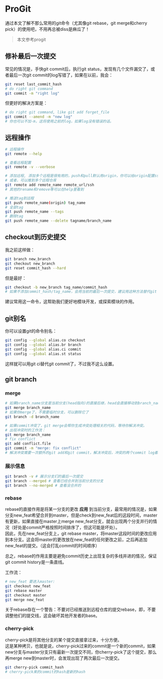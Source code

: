 # ProGit

通过本文了解不那么常用的git命令（尤其像git rebase，git merge和cherry pick）的使用吧，不用再总被diss是麻瓜了！

> 本文参考progit

## 修补最后一次提交

常见的情况是，手快git commit后，执行git status，发现有几个文件漏交了，或者最后一次git commit的log写错了，如果在以前，我会：

```sh
git reset last_commit_hash
# do right git command
git commit -m "right log"
```

但更好的解决方案是：

```sh
# do right git command, like git add forget_file
git commit --amend -m "new log"
# 你也可以不加-m，这将使用之前的log，如果log没有错误的话。
```

## 远程操作

```sh
# 远程操作
git remote --help

# 查看远程配置
git remote -v --verbose

# 添加远程, 添加多个远程是很有用的，push和pull默认用origin，你可以给origin配置ssh，另起一个名字（如origin_http)，用于http方式
# 或者，可以推到多个远程仓库
git remote add remote_name remote_url/ssh
# 其他的rename和remove等可以在help里看到

# 推送tag到远程
git push remote_name(origin) tag_name
# 全部tag
git push remote_name --tags
# 删除tag
git push remote_name --delete tagname/branch_name
```

## checkout到历史提交

我之前这样做：

```sh
git branch new_branch
git checkout new_branch
git reset commit_hash --hard
```

但是最好：

```sh
git checkout -b new_branch tag_name/commit_hash
# 如果不添加commit_hash/tag_name，会用当前的最后一次提交，建议用这种方法替代git branch和git checkout 两句命令

```

建议常用这一命令，这帮助我们更好地模块开发，或探索模块的作用。

## git别名

你可以设置git的命令别名：

```sh
git config --global alias.co checkout
git config --global alias.br branch
git config --global alias.ci commit
git config --global alias.st status

```

这样就可以用git ci替代git commit了，不过我不这么设置。

## git branch

### merge

```sh
# 如果branch_name分支是当前分支(head指向)的直接后继，head会直接移动到branch_name分支
git merge branch_name
# 如果你merge了，不需要临时分支，可以删除它了
git branch -d branch_name

# 如果commit冲突了，git merge会帮你生成冲突处理相关的代码，等待你解决冲突。
# 出现冲突时的工作流：
git merge branch_name
# fix conflict
git add conflict.file
git commit -m "merge: fix conflict"
# 解决冲突需要一次额外的git add和git commit，解决冲突后，冲突的两个commit log都会保留，且以你解决冲突的commit作为head指向
```

### 展示信息

```sh
git branch -v # 展示分支们的最后一次提交
git branch --merged # 查看已经合并到当前分支的分支
git branch --no-merged # 查看没合并的
```

### rebase

rebase的直接作用是将某一分支的更改 **应用** 到当前分支，最常用的情况是，如果分支new_feat希望合并到master，但是check到new_feat后的这段时间，master有更新，如果直接在master上merge new_feat分支，就会出现两个分支并行的情况（好处是commit严格按照时间排序了，但这可能是坏处）。  
因此，先在new_feat分支上，git rebase master，将master这段时间的更改应用到本分支。这会将master的更改放在new_feat的任何更改之前，之后再追加new_feat的提交。（这会打乱commit的时间顺序）

总之，rebase的作用主要是避免commit历史上出现复杂的多线并进的情况，保证git commit history是一条直线。  

工作流：

```sh
# new_feat 要进入master:
git checkout new_feat
git rebase master
git checkout master
git merge new_feat

```

关于rebase存在一个警告：不要对已经推送到远程仓库的提交rebase，即，不要调整他们的提交线，这会破坏其他开发者的base。  

### cherry-pick

cherry-pick是将其他分支的某个提交直接拿过来，十分方便。  
这是某种拷贝，也就是说，cherry-pick过来的commit是一个新的commit，如果new分支与master分支只有最新一次提交不同，你cherry-pick了这个提交，那么再merge new到master时，会发现出现了两次最后一次提交。  

```sh
git cherry-pick commit_hash
# cherry-pick来的commit的hash是新的hash
```